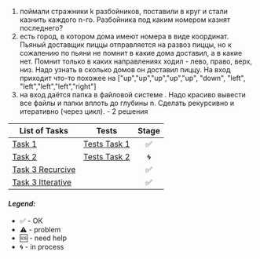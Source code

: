 1. поймали стражники k разбойников, поставили в круг и стали казнить каждого n-го. Разбойника под каким номером казнят последнего?
2. есть город, в котором дома имеют номера в виде координат. Пьяный доставщик пиццы отправляется на развоз пиццы, но к сожалению по пьяни не помнит в какие дома доставил, а в какие нет. Помнит только в каких направлениях ходил - лево, право, верх, низ. Надо узнать в сколько домов он доставил пиццу. На вход приходит что-то похожее на
   ["up","up","up","up","up", "down", "left", "left","left","left","right"]
3. на вход даётся папка в файловой системе . Надо красиво вывести все файлы и папки вплоть до глубины n. Сделать рекурсивно и итеративно (через цикл). - 2 решения

| List of Tasks                                                                                                                                                                       |                                                                               Tests                                                                                | Stage |
| ----------------------------------------------------------------------------------------------------------------------------------------------------------------------------------- | :----------------------------------------------------------------------------------------------------------------------------------------------------------------: | :---: |
| [Task 1](https://github.com/ripdotnet/GlobantAlgo/blob/main/src/GlobantAlgo/19.07/RemoveEachKthElement/KillPrisoners.cs)                                                            | [Tests Task 1](https://github.com/ripdotnet/GlobantAlgo/blob/b1b84a40c0e582fa5a43e1ab605ad9a6c9b77f77/src/GlobantAlgo/19.07/DeathOfPrisoners/KillPrisonersTest.cs) |  ✅   |
| [Task 2]()                                                                                                                                                                          |                                                                          [Tests Task 2]()                                                                          |  🌀   |
| [Task 3 Recurcive ](https://github.com/ripdotnet/GlobantAlgo/blob/b1b84a40c0e582fa5a43e1ab605ad9a6c9b77f77/src/GlobantAlgo/19.07/FolderPathWithNDeep/FolderPath/FolderNode.cs#L12)  |                                                                                                                                                                    |  ✅   |
| [Task 3 Itterative ](https://github.com/ripdotnet/GlobantAlgo/blob/b1b84a40c0e582fa5a43e1ab605ad9a6c9b77f77/src/GlobantAlgo/19.07/FolderPathWithNDeep/FolderPath/FolderNode.cs#L32) |                                                                                                                                                                    |  ✅   |

#### <i>Legend:</i>

<ul>
<li>✅ - ОК
<li>⚠️ - problem
<li>🆘 - need help
<li>🌀 - in process
</ul>
